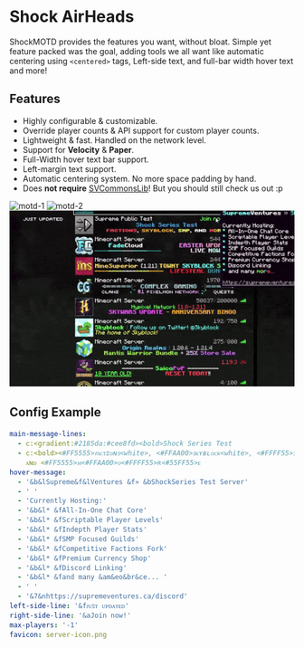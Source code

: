 # Shock AirHeads
ShockMOTD provides the features you want, without bloat. Simple yet feature packed was the goal, adding tools we all want like automatic centering using `<centered>` tags, Left-side text, and full-bar width hover text and more!

## Features
- Highly configurable & customizable.
- Override player counts & API support for custom player counts.
- Lightweight & fast. Handled on the network level.
- Support for **Velocity** & **Paper**.
- Full-Width hover text bar support.
- Left-margin text support.
- Automatic centering system. No more space padding by hand.
- Does __not require__ [SVCommonsLib](https://supremeventures.ca/discord)! But you should still check us out :p

![motd-1](https://github.com/Savag3life/ShockAirHeads/blob/main/assets/motd-1.png?raw=true)
![motd-2](https://github.com/Savag3life/ShockAirHeads/blob/main/assets/motd-2.png?raw=true)
![motd-hover](https://github.com/Savag3life/ShockMOTD/blob/main/assets/hover-effect.gif)

## Config Example
```yml
main-message-lines:
  - c:<gradient:#2185da:#cee8fd><bold>Shock Series Test
  - c:<bold><#FF5555>ꜰᴀᴄᴛɪᴏɴꜱ<white>, <#FFAA00>ꜱᴋʏʙʟᴏᴄᴋ<white>, <#FFFF55>ꜱᴍᴘ<white>,
    ᴀɴᴅ <#FF5555>ᴍ<#FFAA00>ᴏ<#FFFF55>ʀ<#55FF55>ᴇ
hover-message:
  - '&b&lSupreme&f&lVentures &f» &bShockSeries Test Server'
  - ' '
  - 'Currently Hosting:'
  - '&b&l* &fAll-In-One Chat Core'
  - '&b&l* &fScriptable Player Levels'
  - '&b&l* &fIndepth Player Stats'
  - '&b&l* &fSMP Focused Guilds'
  - '&b&l* &fCompetitive Factions Fork'
  - '&b&l* &fPremium Currency Shop'
  - '&b&l* &fDiscord Linking'
  - '&b&l* &fand many &am&eo&br&ce... '
  - ' '
  - '&7&nhttps://supremeventures.ca/discord'
left-side-line: '&fᴊᴜꜱᴛ ᴜᴘᴅᴀᴛᴇᴅ'
right-side-line: '&aJoin now!'
max-players: '-1'
favicon: server-icon.png
```
